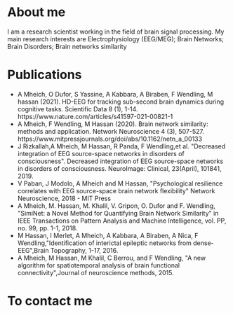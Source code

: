  <div class="column">
<h1>About me</h1>

<div>
  <p> I am a research scientist working in the field of brain signal processing. My main research interests are Electrophysiology (EEG/MEG); Brain Networks; Brain Disorders; Brain networks similarity</p>
  </div>
  <h1>Publications</h1>
  <div>
  <ul>
    <li a href="https://www.nature.com/articles/s41597-021-00821-1">A Mheich, O Dufor, S Yassine, A Kabbara, A Biraben, F Wendling, M hassan (2021). HD-EEG for tracking sub-second brain dynamics during cognitive tasks. Scientific Data 8 (1), 1-14. https://www.nature.com/articles/s41597-021-00821-1
</li>
    <li> A Mheich, F Wendling, M Hassan (2020). Brain network similarity: methods and application. Network Neuroscience 4 (3), 507-527. https://www.mitpressjournals.org/doi/abs/10.1162/netn_a_00133
</li>
   <li> J Rizkallah,A Mheich, M Hassan, R Panda, F Wendling,et al. "Decreased integration of EEG source-space networks in disorders of consciousness". Decreased integration of EEG source-space networks in disorders of consciousness. NeuroImage: Clinical, 23(April), 101841, 2019.
<li> V Paban, J Modolo, A Mheich and M Hassan, "Psychological resilience correlates with EEG source-space brain network flexibility" Network Neuroscience, 2018 - MIT Press </li>
<li> A Mheich, M. Hassan, M. Khalil, V. Gripon, O. Dufor and F. Wendling, "SimiNet: a Novel Method for Quantifying Brain Network Similarity" in IEEE Transactions on Pattern Analysis and Machine Intelligence, vol. PP, no. 99, pp. 1-1, 2018.
    </li>
   <li>
M Hassan, I Merlet, A Mheich, A Kabbara, A Biraben, A Nica, F Wendling,"Identification of interictal epileptic networks from dense-EEG",Brain Topography, 1-17, 2016.
    </li>
   <li>
A Mheich, M Hassan, M Khalil, C Berrou, and F Wendling, "A new algorithm for spatiotemporal analysis of brain functional connectivity",Journal of neuroscience methods, 2015.
    </li>
  </ul>
</div>
<h1>To contact me</h1>
<div>
  
  
</div>
  </div>
